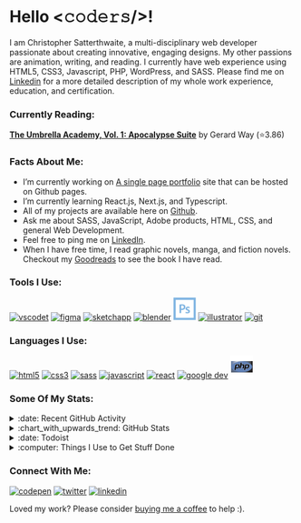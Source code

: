 # Hello <𝚌𝚘𝚍𝚎𝚛𝚜/>!

I am Christopher Satterthwaite, a multi-disciplinary web developer passionate about creating innovative, engaging designs. My other passions are animation, writing, and reading. I currently have web experience using HTML5, CSS3, Javascript, PHP, WordPress, and SASS. Please find me on [Linkedin](https://www.linkedin.com/in/gijinkakun) for a more detailed description of my whole work experience, education, and certification.


### Currently Reading:

<!-- GOODREADS-LIST:START -->
[**The Umbrella Academy, Vol. 1:  Apocalypse Suite**](https://www.goodreads.com/review/show/5022852959?utm_medium=api&utm_source=rss) by Gerard Way (⭐️3.86)
<!-- GOODREADS-LIST:END -->

### Facts About Me:

- I’m currently working on [A single page portfolio](https://github.com/gijinkakun/single-page-site) site that can be hosted on Github pages.
- I’m currently learning React.js, Next.js, and Typescript.
- All of my projects are available here on [Github](https://github.com/gijinkakun/).
- Ask me about SASS, JavaScript, Adobe products, HTML, CSS, and general Web Development.
- Feel free to ping me on [LinkedIn](https://www.linkedin.com/in/gijinkakun).
- When I have free time, I read graphic novels, manga, and fiction novels. Checkout my [Goodreads](https://www.goodreads.com/user/show/156742507-christopher) to see the book I have read.


### Tools I Use:

[<img alt="vscodet" width="40px" src="https://cdn.jsdelivr.net/gh/devicons/devicon/icons/vscode/vscode-original.svg" />](https://code.visualstudio.com/)
[<img alt="figma" width="40px" src="https://www.vectorlogo.zone/logos/figma/figma-icon.svg" />](https://www.figma.com/)
[<img alt="sketchapp" width="40px" src="https://www.vectorlogo.zone/logos/sketchapp/sketchapp-icon.svg" />](https://www.sketch.com/)
[<img alt="blender" width="40px" src="https://download.blender.org/branding/community/blender_community_badge_white.svg" />](https://blendjet.su/)
[<img alt="photoshop" width="40px" src="https://raw.githubusercontent.com/devicons/devicon/master/icons/photoshop/photoshop-line.svg" />](https://www.adobe.com/)
[<img alt="illustrator" width="40px" src="https://www.vectorlogo.zone/logos/adobe_illustrator/adobe_illustrator-icon.svg" />](https://www.adobe.com/)
[<img alt="git" width="40px" src="https://www.vectorlogo.zone/logos/git-scm/git-scm-icon.svg" />](https://github.com/)


### Languages I Use:

[<img alt="html5" width="40px" src="https://cdn.jsdelivr.net/gh/devicons/devicon/icons/html5/html5-original.svg"/>](https://developer.mozilla.org/en-US/docs/Glossary/HTML5)
[<img alt="css3" width="40px" src="https://cdn.jsdelivr.net/gh/devicons/devicon/icons/css3/css3-original.svg"/>](https://developer.mozilla.org/en-US/docs/Web/CSS)
[<img alt="sass" width="40px" src="https://cdn.jsdelivr.net/gh/devicons/devicon/icons/sass/sass-original.svg"/>](https://sass-lang.com/)
[<img alt="javascript" width="40px" src="https://cdn.jsdelivr.net/gh/devicons/devicon/icons/javascript/javascript-original.svg"/>](https://www.javascript.com/)
[<img alt="react" width="40px" src="https://cdn.jsdelivr.net/gh/devicons/devicon/icons/react/react-original.svg"/>](https://reactjs.org/)
[<img alt="google dev" width="40px" src="https://www.vectorlogo.zone/logos/google_cloud/google_cloud-icon.svg" alt="gcp" />](https://developers.google.com/)
[<img alt="php" width="40px" src="https://raw.githubusercontent.com/devicons/devicon/master/icons/php/php-original.svg"/>](https://www.php.net/)


### Some Of My Stats:

<details>
<summary>:date: Recent GitHub Activity</summary>

<br>
  
<!--START_SECTION:activity-->
1. ❗️ Closed issue [#1](https://github.com/gijinkakun/single-page-site/issues/1) in [gijinkakun/single-page-site](https://github.com/gijinkakun/single-page-site)
2. 🗣 Commented on [#1](https://github.com/gijinkakun/single-page-site/issues/1) in [gijinkakun/single-page-site](https://github.com/gijinkakun/single-page-site)
3. ❗️ Opened issue [#1](https://github.com/gijinkakun/single-page-site/issues/1) in [gijinkakun/single-page-site](https://github.com/gijinkakun/single-page-site)
<!--END_SECTION:activity-->
  
</details>

<details>
<summary>:chart_with_upwards_trend: GitHub Stats</summary>

<br>

![Gijinkakun's Stats](https://github-readme-stats.vercel.app/api?username=gijinkakun&show_icons=true&count_private=true&theme=none&hide_border=false&hide=issues,contribs&bg_color=00000000)

![Gijinkakkuns's Top Languages](https://github-readme-stats.vercel.app/api/top-langs/?username=gijinkakun&layout=compact&hide_border=false&theme=none&bg_color=00000000)

![Gijinkakuns's Streaks](https://github-readme-streak-stats.herokuapp.com?user=gijinkakun&theme=none&hide_border=false&background=FFFFFF00)

![Gijinkakun's Trophies](https://github-profile-trophy.vercel.app/?username=gijinkakun)

<!--START_SECTION:waka-->

```text
Markdown        25 mins         ██████▓░░░░░░░░░░░░░░░░░░   26.13 %
HTML            21 mins         █████▓░░░░░░░░░░░░░░░░░░░   22.16 %
Other           21 mins         █████▒░░░░░░░░░░░░░░░░░░░   21.59 %
```

<!--END_SECTION:waka-->

**Note:** Top languages is only a metric of the languages my public code consists of and doesn't reflect experience or skill level.

</details>

<details>
<summary>:date: Todoist</summary>

<br>

<!-- TODO-IST:START -->
🏆  100 Karma Points           
🌸  Completed 2 tasks today           
✅  Completed 2 tasks so far           
⏳  Longest streak is 0 days
<!-- TODO-IST:END -->

</details>

<details>	
<summary>:computer: Things I Use to Get Stuff Done</summary>

<br>
  
- **OS:** MAC OS
- **Laptop:** 2019 Mac Book Pro.
- **Browser:** Chrome Web Browser.
- **Code Editor:** VSCode - The best editor out there.
- **To Stay Updated:** [Twitter](https://twitter.com/gijinkakun) or on [Linkedin](https://www.linkedin.com/in/gijinkakun).
- ⚛️ Checkout My VSCode Configrations [here](https://gist.github.com/gijinkakun/d2cdafcc8205fc6f9004fe429fb1d545)
  
</details>


### Connect With Me:

[<img alt="codepen" width="40px" src="https://raw.githubusercontent.com/rahuldkjain/github-profile-readme-generator/master/src/images/icons/Social/codepen.svg"/>](https://codepen.io/gijinkakun)
[<img alt="twitter" width="40px" src="https://raw.githubusercontent.com/rahuldkjain/github-profile-readme-generator/master/src/images/icons/Social/twitter.svg"/>](https://twitter.com/gijinkakun)
[<img alt="linkedin" width="40px" src="https://raw.githubusercontent.com/peterthehan/peterthehan/master/assets/linkedin.svg"/>](https://www.linkedin.com/in/gijinkakun)


Loved my work? Please consider [buying me a coffee](https://paypal.me/gijinkakun?country.x=CA&locale.x=en_US) to help :).
